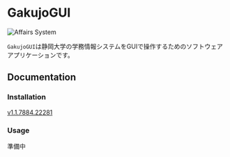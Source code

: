 # GakujoGUI

![Affairs System](https://raw.githubusercontent.com/xyzyxJP/GakujoGUI/main/GakujoGUI/As_Icon.ico)

`GakujoGUI`は静岡大学の学務情報システムをGUIで操作するためのソフトウェアアプリケーションです。

## Documentation

### Installation

[v1.1.7884.22281](https://github.com/xyzyxJP/GakujoGUI/releases/tag/v1.1.7884.22281)

### Usage

準備中
